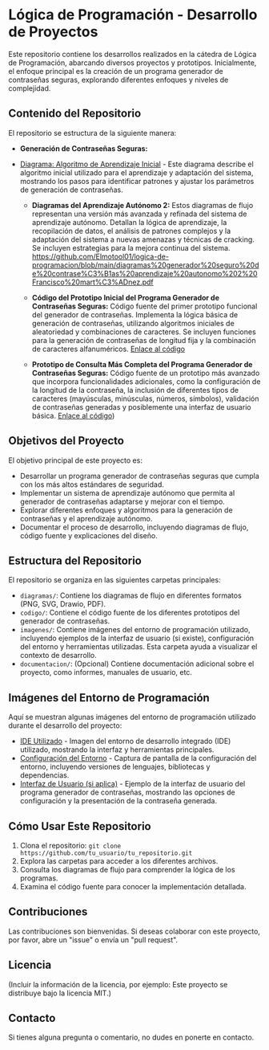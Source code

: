 # Lógica de Programación - Desarrollo de Proyectos

Este repositorio contiene los desarrollos realizados en la cátedra de Lógica de Programación, abarcando diversos proyectos y prototipos. Inicialmente, el enfoque principal es la creación de un programa generador de contraseñas seguras, explorando diferentes enfoques y niveles de complejidad.

## Contenido del Repositorio

El repositorio se estructura de la siguiente manera:

*   **Generación de Contraseñas Seguras:**

*   [Diagrama: Algoritmo de Aprendizaje Inicial](diagramas/aprendizaje_autonomo_1/diagrama2.svg) - Este diagrama describe el algoritmo inicial utilizado para el aprendizaje y adaptación del sistema, mostrando los pasos para identificar patrones y ajustar los parámetros de generación de contraseñas.

    *   **Diagramas del Aprendizaje Autónomo 2:** Estos diagramas de flujo representan una versión más avanzada y refinada del sistema de aprendizaje autónomo.  Detallan la lógica de aprendizaje, la recopilación de datos, el análisis de patrones complejos y la adaptación del sistema a nuevas amenazas y técnicas de cracking.  Se incluyen estrategias para la mejora continua del sistema. https://github.com/Elmotool01/logica-de-programacion/blob/main/diagramas%20generador%20seguro%20de%20contrase%C3%B1as%20aprendizaje%20autonomo%202%20Francisco%20mart%C3%ADnez.pdf


    *   **Código del Prototipo Inicial del Programa Generador de Contraseñas Seguras:** Código fuente del primer prototipo funcional del generador de contraseñas.  Implementa la lógica básica de generación de contraseñas, utilizando algoritmos iniciales de aleatoriedad y combinaciones de caracteres.  Se incluyen funciones para la generación de contraseñas de longitud fija y la combinación de caracteres alfanuméricos.  [Enlace al código]([https://github.com/Elmotool01/logica-de-programacion/blob/main/generador%20de%20contrase%3Bas%20seguras.py)

    *   **Prototipo de Consulta Más Completa del Programa Generador de Contraseñas Seguras:** Código fuente de un prototipo más avanzado que incorpora funcionalidades adicionales, como la configuración de la longitud de la contraseña, la inclusión de diferentes tipos de caracteres (mayúsculas, minúsculas, números, símbolos),  validación de contraseñas generadas y posiblemente una interfaz de usuario básica. [Enlace al código](https://github.com/Elmotool01/logica-de-programacion/blob/main/pgcs%201.py))

## Objetivos del Proyecto

El objetivo principal de este proyecto es:

*   Desarrollar un programa generador de contraseñas seguras que cumpla con los más altos estándares de seguridad.
*   Implementar un sistema de aprendizaje autónomo que permita al generador de contraseñas adaptarse y mejorar con el tiempo.
*   Explorar diferentes enfoques y algoritmos para la generación de contraseñas y el aprendizaje autónomo.
*   Documentar el proceso de desarrollo, incluyendo diagramas de flujo, código fuente y explicaciones del diseño.

## Estructura del Repositorio

El repositorio se organiza en las siguientes carpetas principales:

*   `diagramas/`: Contiene los diagramas de flujo en diferentes formatos (PNG, SVG, Drawio, PDF).
*   `codigo/`: Contiene el código fuente de los diferentes prototipos del generador de contraseñas.
*   `imagenes/`:  Contiene imágenes del entorno de programación utilizado, incluyendo ejemplos de la interfaz de usuario (si existe), configuración del entorno y herramientas utilizadas.  Esta carpeta ayuda a visualizar el contexto de desarrollo.
*   `documentacion/`: (Opcional) Contiene documentación adicional sobre el proyecto, como informes, manuales de usuario, etc.

## Imágenes del Entorno de Programación

Aquí se muestran algunas imágenes del entorno de programación utilizado durante el desarrollo del proyecto:

*   [IDE Utilizado](imagenes/entorno_ide.png) - Imagen del entorno de desarrollo integrado (IDE) utilizado, mostrando la interfaz y herramientas principales.
*   [Configuración del Entorno](imagenes/configuracion_entorno.png) -  Captura de pantalla de la configuración del entorno, incluyendo versiones de lenguajes, bibliotecas y dependencias.
*   [Interfaz de Usuario (si aplica)](imagenes/interfaz_usuario.png) - Ejemplo de la interfaz de usuario del programa generador de contraseñas, mostrando las opciones de configuración y la presentación de la contraseña generada.

## Cómo Usar Este Repositorio

1.  Clona el repositorio: `git clone https://github.com/tu_usuario/tu_repositorio.git`
2.  Explora las carpetas para acceder a los diferentes archivos.
3.  Consulta los diagramas de flujo para comprender la lógica de los programas.
4.  Examina el código fuente para conocer la implementación detallada.

## Contribuciones

Las contribuciones son bienvenidas. Si deseas colaborar con este proyecto, por favor, abre un "issue" o envía un "pull request".

## Licencia

(Incluir la información de la licencia, por ejemplo: Este proyecto se distribuye bajo la licencia MIT.)

## Contacto

Si tienes alguna pregunta o comentario, no dudes en ponerte en contacto.
